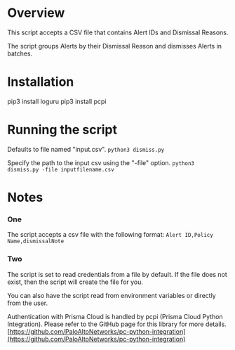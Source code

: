 # Overview

This script accepts a CSV file that contains Alert IDs and Dismissal Reasons.

The script groups Alerts by their Dismissal Reason and dismisses Alerts in batches.

# Installation
pip3 install loguru
pip3 install pcpi

# Running the script

Defaults to file named "input.csv".
```python3 dismiss.py```

Specify the path to the input csv using the "-file" option.
```python3 dismiss.py -file inputfilename.csv```

# Notes

### One
The script accepts a csv file with the following format:
```Alert ID,Policy Name,dismissalNote```

### Two
The script is set to read credentials from a file by default. If the file does not exist, then the script will create the file for you.

You can also have the script read from environment variables or directly from the user.

Authentication with Prisma Cloud is handled by pcpi (Prisma Cloud Python Integration).
Please refer to the GitHub page for this library for more details.
[https://github.com/PaloAltoNetworks/pc-python-integration](https://github.com/PaloAltoNetworks/pc-python-integration)
